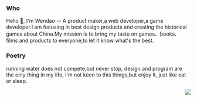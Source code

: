### Who

Hello 👋, I'm Wendao -- A product maker,a web developer,a game developer.I am focusing in best design products and creating the historical games about China.My mission is to bring my taste on games、books、films and products to everyone,to let it know what's the best.

### Poetry

running water does not compete,but never stop,
design and program are the only thing in my life,
i'm not keen to this things,but enjoy it,
just like eat or sleep.

<img 
align="right"
src="https://github-readme-stats.vercel.app/api?username=matrixage&show_icons=true&icon_color=0366d6&text_color=24292e&bg_color=ffffff&hide_title=true" 
/>

